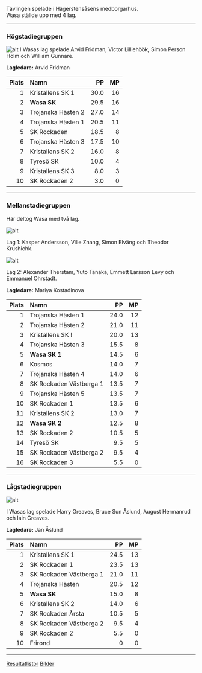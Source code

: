 Tävlingen spelade i Hägerstensåsens medborgarhus.  
Wasa ställde upp med 4 lag.

--- 
### Högstadiegruppen

![alt](https://wasask.se/Vy-SKRo-RJ_Wasas_SK_2022-10-15.jpg "Wasa SK")
I Wasas lag spelade Arvid Fridman, Victor Lilliehöök,
Simon Person Holm och William Gunnare.

**Lagledare:** Arvid Fridman

Plats|Namn|PP|MP
-:|:--------------------|--:|--:
 1|Kristallens SK 1|30.0|16
 2|**Wasa SK**|29.5|16
 3|Trojanska Hästen 2|27.0|14
 4|Trojanska Hästen 1|20.5|11
 5|SK Rockaden|18.5|8
 6|Trojanska Hästen 3|17.5|10
 7|Kristallens SK 2|16.0|8
 8|Tyresö SK|10.0|4
 9|Kristallens SK 3|8.0|3
10|SK Rockaden 2|3.0|0

---
### Mellanstadiegruppen

Här deltog Wasa med två lag.

![alt](https://wasask.se/Vy-SKRo-RJ_5.Wasa_SK_I_Mellanstadiet_2022-10-16.jpg "Wasa SK 1")

Lag 1: Kasper Andersson, Ville Zhang, Simon Elväng och Theodor Krushichk.

![alt](https://wasask.se/Vy-SKRo-RJ_12.Wasa_SK_II__Mellanstadiet_2022-10-16.jpg "Wasa SK 2")

Lag 2: Alexander Therstam, Yuto Tanaka, Emmett Larsson Levy och Emmanuel Ohrstadt.

**Lagledare:** Mariya Kostadinova

Plats|Namn|PP|MP
-:|:--------------------|--:|--:
 1|Trojanska Hästen 1	    |24.0|12
 2|Trojanska Hästen 2	|21.0|11
 3|Kristallens SK !	|20.0|13
 4|Trojanska Hästen 3	|15.5|8
 5|**Wasa SK 1**|14.5	  |6
 6|Kosmos	|14.0	  |7
 7|Trojanska Hästen 4	|14.0	  |6
 8|SK Rockaden Västberga 1	|13.5	  |7
 9|Trojanska Hästen 5	|13.5	  |7
10|SK Rockaden 1	|13.5	  |6
11|Kristallens SK 2	|13.0	  |7
12|**Wasa SK 2**|12.5	  |8
13|SK Rockaden 2	|10.5	  |5
14|Tyresö SK	|9.5	  |5
15|SK Rockaden Västberga 2	|9.5	  |4
16|SK Rockaden 3	|5.5	  |0

---
### Lågstadiegruppen

![alt](https://wasask.se/Vy-SKRo-RJ_5.Wasa_SK_l%C3%A5gstadiet_2022-10-15.jpg "Wasa SK")

I Wasas lag spelade Harry Greaves, Bruce Sun Åslund, August Hermanrud och Iain Greaves.

**Lagledare:** Jan Åslund

Plats|Namn|PP|MP
-:|:--------------------|--:|--:
 1|Kristallens SK 1|24.5|13
 2|SK Rockaden 1|23.5|13
 3|SK Rockaden Västberga 1|21.0|11
 4|Trojanska Hästen|20.5|12
 5|**Wasa SK**|15.0|8
 6|Kristallens SK 2|14.0|6
 7|SK Rockaden Årsta|10.5|5
 8|SK Rockaden Västberga 2|9.5|4
 9|SK Rockaden 2|5.5|0
10|Frirond|0|0

---
[Resultatlistor](https://www.wasask.se/Slutresultat_Rockaden-Junioren_Lågstadiet_Högstadiet_och_Mellanstadiet.pdf)
[Bilder](https://bildbanken.schack.se/?folder=1uGHireDmg1_-z3B3TSxqIVJQWhjIGG6L&query)
